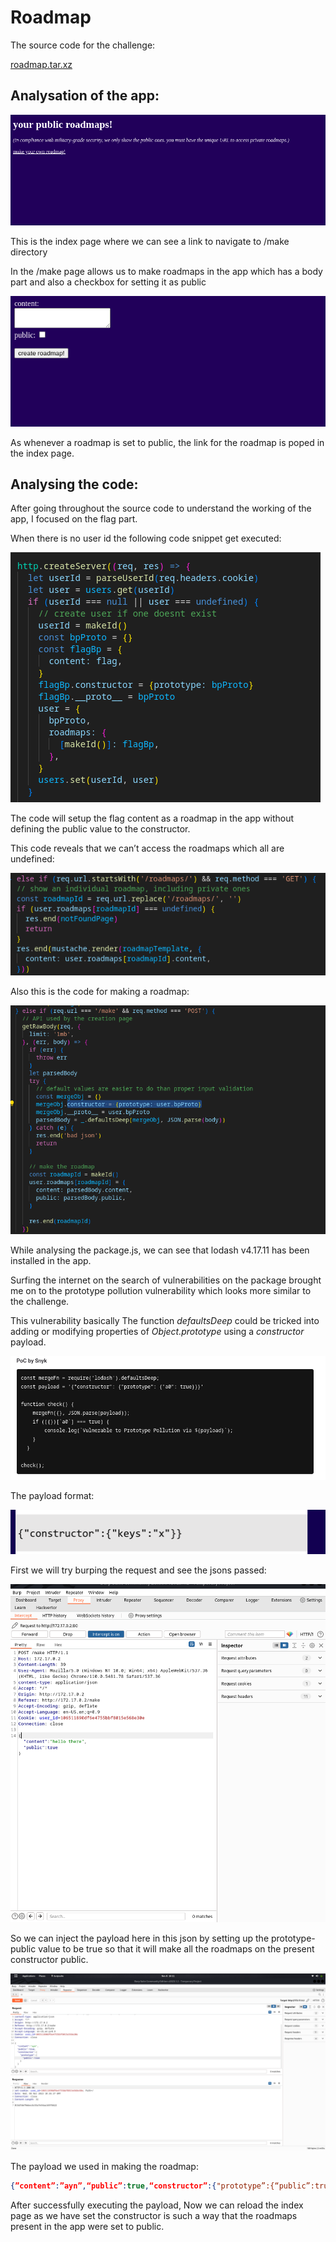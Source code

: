 # Roadmap

The source code for the challenge:

[roadmap.tar.xz](Roadmap%20f8c8fae83fb942069593e8470dcc2c0a/roadmap.tar.xz)

## Analysation of the app:

![Untitled](Roadmap%20f8c8fae83fb942069593e8470dcc2c0a/Untitled.png)

This is the index page where we can see a link to navigate to /make directory

In the /make page allows us to make roadmaps in the app which has a body part and also a checkbox for setting it as public

![Untitled](Roadmap%20f8c8fae83fb942069593e8470dcc2c0a/Untitled%201.png)

As whenever a roadmap is set to public, the link for the roadmap is poped in the index page.

## Analysing the code:

After going throughout the source code to understand the working of the app, I focused on the flag part.

When there is no user id the following code snippet get executed:

![Untitled](Roadmap%20f8c8fae83fb942069593e8470dcc2c0a/Untitled%202.png)

The code will setup the flag content as a roadmap in the app without defining the public value to the constructor.

This code reveals that we can’t access the roadmaps which all are undefined:

![Untitled](Roadmap%20f8c8fae83fb942069593e8470dcc2c0a/Untitled%203.png)

Also this is the code for making a roadmap:

![Untitled](Roadmap%20f8c8fae83fb942069593e8470dcc2c0a/Untitled%204.png)

While analysing the package.js, we can see that lodash v4.17.11 has been installed in the app.

Surfing the internet on the search of vulnerabilities on the package brought me on to the prototype pollution vulnerability which looks more similar to the challenge.

This vulnerability basically The function *defaultsDeep* could be tricked into adding or modifying properties of *Object.prototype* using a *constructor* payload.

![Untitled](Roadmap%20f8c8fae83fb942069593e8470dcc2c0a/Untitled%205.png)

The payload format:

![Untitled](Roadmap%20f8c8fae83fb942069593e8470dcc2c0a/Untitled%206.png)

First we will try burping the request and see the jsons passed:

![Untitled](Roadmap%20f8c8fae83fb942069593e8470dcc2c0a/Untitled%207.png)

So we can inject the payload here in this json by setting up the prototype-public value to be true 
so that it will make all the roadmaps on the present constructor public.

![Untitled](Roadmap%20f8c8fae83fb942069593e8470dcc2c0a/Untitled%208.png)

The payload we used in making the roadmap:

```json
{”content”:”ayn”,“public”:true,“constructor”:{"prototype”:{“public”:true}}}
```

After successfully executing the payload, Now we can reload the index page as we have set the constructor is such a way that the roadmaps present in the app were set to public.